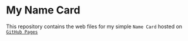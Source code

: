 # My Name Card

This repository contains the web files for my simple `Name Card` hosted on [`GitHub Pages`](https://nipsalvin.github.io/personal_site/) 
